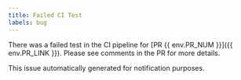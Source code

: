 ```yaml
---
title: Failed CI Test
labels: bug
---
```

There was a failed test in the CI pipeline for [PR {{ env.PR_NUM }}]({{ env.PR_LINK }}). Please see comments in the PR for more details.

This issue automatically generated for notification purposes.
